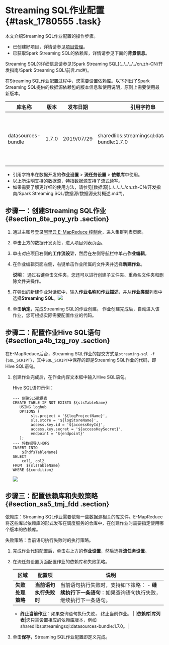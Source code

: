 # Streaming SQL作业配置 {#task_1780555 .task}

本文介绍Streaming SQL作业配置的操作步骤。

-   已创建好项目，详情请参见[项目管理](cn.zh-CN/数据开发/项目管理.md#)。
-   已获取Spark Streaming SQL的依赖库，详情请参见下面的**背景信息**。

Streaming SQL的详细信息请参见[Spark Streaming SQL](../../../../cn.zh-CN/开发指南/Spark Streaming SQL/前言.md#)。

在Streaming SQL作业配置过程中，您需要设置依赖库。以下列出了Spark Streaming SQL提供的数据源依赖包的版本信息和使用说明，原则上需要使用最新版本。

|库名称|版本|发布日期|引用字符串|详细信息|
|---|--|----|-----|----|
|datasources-bundle|1.7.0|2019/07/29|sharedlibs:streamingsql:datasources-bundle:1.7.0|支持数据源：Kafka、Loghub、Druid、TableStore、HBase和JDBC|

-   引用字符串在数据开发的**作业设置** \> **流任务设置** \> **依赖库**中使用。
-   以上所注明支持的数据源，特指数据源支持了流式读写。
-   如果需要了解更详细的使用方法，请参见[数据源](../../../../cn.zh-CN/开发指南/Spark Streaming SQL/数据源/数据源支持概述.md#)。

## 步骤一：创建Streaming SQL作业 {#section_6te_poy_yrb .section}

1.  通过主账号登录[阿里云 E-MapReduce 控制台](https://emr.console.aliyun.com/)，进入集群列表页面。
2.  单击上方的数据开发页签，进入项目列表页面。
3.  单击对应项目右侧的**工作流设计**，然后在左侧导航栏中单击**作业编辑**。
4.  在作业编辑页面左侧，右键单击作业所属的文件夹并选择**新建作业**。 

    **说明：** 通过右键单击文件夹，您还可以进行创建子文件夹、重命名文件夹和删除文件夹操作。

5.  在弹出的新建作业对话框中，输入**作业名称**和**作业描述**，并从**作业类型**列表中选择**Streaming SQL**。![](http://static-aliyun-doc.oss-cn-hangzhou.aliyuncs.com/assets/img/1410430/156646072456337_zh-CN.png)


6.  单击**确定**，完成Streaming SQL的作业创建。 作业创建完成后，自动进入该作业，您可根据实际需要配置作业的代码。

## 步骤二：配置作业Hive SQL语句 {#section_a4b_tzg_roy .section}

在E-MapReduce后台，Streaming SQL作业的提交方式是`streaming-sql -f {SQL_SCRIPT}`，其中`SQL_SCRIPT`中保存的即是Streaming SQL作业的代码，即Hive SQL语句。

1.  创建作业完成后，在作业内容文本框中输入Hive SQL语句。 

    Hive SQL语句示例：

    ``` {#codeblock_h5c_qkn_eba}
    --- 创建SLS数据表 
    CREATE TABLE IF NOT EXISTS ${slsTableName} 
       USING loghub 
       OPTIONS ( 
            sls.project = '${logProjectName}', 
            sls.store = '${logStoreName}', 
            access.key.id = '${accessKeyId}', 
            access.key.secret = '${accessKeySecret}', 
            endpoint = '${endpoint}'
       ); 
    --- 将数据导入HDFS 
    INSERT INTO 
        ${hdfsTableName} 
    SELECT 
        col1, col2 
    FROM  ${slsTableName} 
    WHERE ${condition}
    ```

    ![](http://static-aliyun-doc.oss-cn-hangzhou.aliyuncs.com/assets/img/1410430/156646072456344_zh-CN.png)


## 步骤三：配置依赖库和失败策略 {#section_sa5_tmj_fdd .section}

依赖库：Streaming SQL作业需要依赖一些数据源相关的库文件。E-MapReduce将这些库以依赖库的形式发布在调度服务的仓库中，在创建作业时需要指定使用哪个版本的依赖库。

失败策略：当前语句执行失败时的执行策略。

1.  完成作业代码配置后，单击右上方的**作业设置**，然后选择**流任务设置**。
2.  在流任务设置页面配置作业的依赖库和失败策略。 

    |区域|配置项|说明|
    |--|---|--|
    |**失败处理策略**|**当前语句执行失败时**|当前语句执行失败时，支持如下策略：     -   **继续执行下一条语句**：如果查询语句执行失败， 继续执行下一条语句。
    -   **终止当前作业**：如果查询语句执行失败， 终止当前作业。
 |
    |**依赖库**|**库列表**|您只需设置相应的依赖库版本，例如sharedlibs:streamingsql:datasources-bundle:1.7.0。|

3.  单击**保存**，Streaming SQL作业配置即定义完成。

